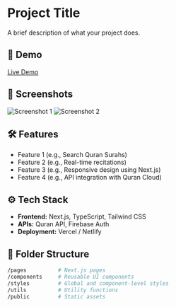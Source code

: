# Project Title

A brief description of what your project does.

## 🚀 Demo

[Live Demo](https://your-project-url.com)

## 📸 Screenshots

<!-- Optional -->
![Screenshot 1](link-to-image.png)
![Screenshot 2](link-to-image.png)

## 🛠️ Features

- Feature 1 (e.g., Search Quran Surahs)
- Feature 2 (e.g., Real-time recitations)
- Feature 3 (e.g., Responsive design using Next.js)
- Feature 4 (e.g., API integration with Quran Cloud)

## ⚙️ Tech Stack

- **Frontend:** Next.js, TypeScript, Tailwind CSS
- **APIs:** Quran API, Firebase Auth
- **Deployment:** Vercel / Netlify

## 📂 Folder Structure

```bash
/pages          # Next.js pages
/components     # Reusable UI components
/styles         # Global and component-level styles
/utils          # Utility functions
/public         # Static assets
